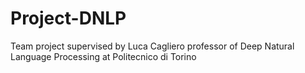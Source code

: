 # Project-DNLP
Team project supervised by Luca Cagliero professor of Deep Natural Language Processing at Politecnico di Torino

